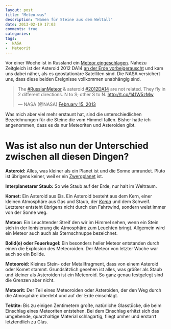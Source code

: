 ```yaml
---
layout: post
title: "Meteo-was"
description: "Namen für Steine aus dem Weltall"
date: 2013-02-19 17:03
comments: true
categories:
tags:
-  NASA
-  Meteorit
---
```


Vor einer Woche ist in Russland ein [Meteor eingeschlagen](http://www.bbc.co.uk/news/world-europe-21468116). Nahezu Zeitgleich ist der Asteroid 2012 DA14 [an der Erde vorbeigerauscht](http://www.bbc.co.uk/news/science-environment-21442863) und kam uns dabei näher, als es geostationäre Satelliten sind. Die NASA versichert uns, dass diese beiden Ereignisse vollkommen unabhängig sind.

<blockquote class="twitter-tweet" data-lang="en"><p lang="en" dir="ltr">The <a href="https://twitter.com/hashtag/RussianMeteor?src=hash">#RussianMeteor</a> &amp; asteroid <a href="https://twitter.com/hashtag/2012DA14?src=hash">#2012DA14</a> are not related. They fly in 2 different directions. N to S; other S to N. <a href="http://t.co/141W5zMw">http://t.co/141W5zMw</a></p>&mdash; NASA (@NASA) <a href="https://twitter.com/NASA/status/302468860630675458">February 15, 2013</a></blockquote>
<script async src="//platform.twitter.com/widgets.js" charset="utf-8"></script>

Was mich aber viel mehr erstaunt hat, sind die unterschiedlichen Bezeichnungen für die Steine die vom Himmel fallen. Bisher hatte ich angenommen, dass es da nur Meteoriten und Asteroiden gibt.

# Was ist also nun der Unterschied zwischen all diesen Dingen?

**Asteroid:** Alles, was kleiner als ein Planet ist und die Sonne umrundet. Pluto ist übrigens keiner, weil er ein [Zwergplanet](https://de.wikipedia.org/wiki/Zwergplanet) ist.

**Interplanetarer Staub:** So wie Staub auf der Erde, nur halt im Weltraum.

**Komet:** Ein Asteroid aus Eis. Ein Asteroid besteht aus dem Kern, einer kleinen Atmosphäre aus Gas und Staub, der [*Koma*](https://de.wikipedia.org/wiki/Komet#Koma) und dem Schweif. Letzterer entsteht übrigens nicht durch den Fahrtwind, sondern weist immer von der Sonne weg.

**Meteor:** Ein Leuchtender Streif den wir im Himmel sehen, wenn ein Stein sich in der Ionisierung die Atmosphäre zum Leuchten bringt. Allgemein wird ein Meteor auch auch als Sternschnuppe bezeichnet.

**Bolid(e) oder Feuerkugel:** Ein besonders heller Meteor entstanden durch einen die Explosion des Meteoroiden. Der Meteor von letzter Woche war auch so ein Bolide.

**Meteoroid:** Kleines Stein- oder Metallfragment, dass von einem Asteroid oder Komet stammt. Grundsätzlich gesehen ist alles, was größer als Staub und kleiner als Asteroiden ist ein Meteoroid. So ganz genau festgelegt sind die Grenzen aber nicht.

**Meteorit:** Der Teil eines Meteoroiden oder Asteroiden, der den Weg durch die Atmosphäre überlebt und auf der Erde einschlägt.

**Tektite:** Bis zu einigen Zentimetern große, natürliche Glasstücke, die beim Einschlag eines Meteoriten entstehen. Bei dem Einschlag erhitzt sich das umgebende, quarzhaltige Material schlagartig, fliegt umher und erstarrt letztendlich zu Glas.

